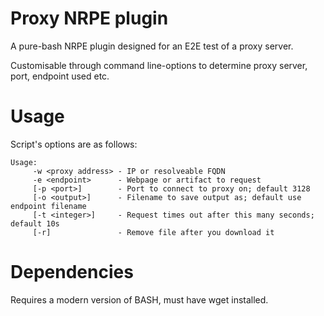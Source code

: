 # Proxy NRPE plugin

A pure-bash NRPE plugin designed for an E2E test of a proxy server. 

Customisable through command line-options to determine proxy server, port, endpoint used etc.

# Usage

Script's options are as follows:

```
Usage:
     -w <proxy address> - IP or resolveable FQDN
     -e <endpoint>      - Webpage or artifact to request
     [-p <port>]        - Port to connect to proxy on; default 3128
     [-o <output>]      - Filename to save output as; default use endpoint filename
     [-t <integer>]     - Request times out after this many seconds; default 10s
     [-r]               - Remove file after you download it
```

# Dependencies

Requires a modern version of BASH, must have wget installed. 

